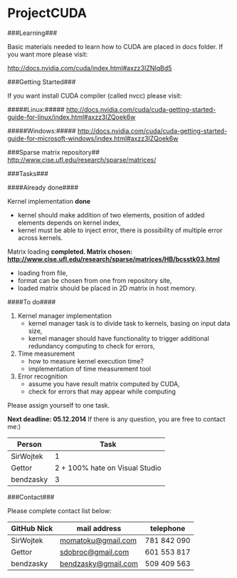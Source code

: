 ProjectCUDA
===========

###Learning###

Basic materials needed to learn how to CUDA are placed in docs folder. If you want more please visit:

http://docs.nvidia.com/cuda/index.html#axzz3IZNIqBd5

###Getting Started###

If you want install CUDA compiler (called nvcc) please visit:

#####Linux:#####
http://docs.nvidia.com/cuda/cuda-getting-started-guide-for-linux/index.html#axzz3IZQoek6w

#####Windows:#####
http://docs.nvidia.com/cuda/cuda-getting-started-guide-for-microsoft-windows/index.html#axzz3IZQoek6w

###Sparse matrix repository##
http://www.cise.ufl.edu/research/sparse/matrices/

###Tasks###

####Already done####

Kernel implementation **done**
- kernel should make addition of two elements, position of added elements depends on kernel index,
- kernel must be able to inject error, there is possibility of multiple error across kernels.


Matrix loading **completed. Matrix chosen: http://www.cise.ufl.edu/research/sparse/matrices/HB/bcsstk03.html**
- loading from file,
- format can be chosen from one from repository site,
- loaded matrix should be placed in 2D matrix in host memory.


####To do####

1. Kernel manager implementation
    - kernel manager task is to divide task to kernels, basing on input data size,
    - kernel manager should have functionality to trigger additional redundancy computing to check for errors,
2. Time measurement
	- how to measure kernel execution time?
	- implementation of time measurement tool
3. Error recognition
	- assume you have result matrix computed by CUDA,
	- check for errors that may appear while computing


Please assign yourself to one task.


**Next deadline: 05.12.2014**
If there is any question, you are free to contact me:)

Person       |     Task
-------------|----------------
SirWojtek    | 1
Gettor       | 2 + 100% hate on Visual Studio
bendzasky    | 3


###Contact###

Please complete contact list below:

GitHub Nick        |        mail address     |    telephone
-------------------|-------------------------|----------------------
SirWojtek          |     momatoku@gmail.com  |   781 842 090
Gettor             |    sdobroc@gmail.com    |   601 553 817
bendzasky          |    bendzasky@gmail.com  |   509 409 563  
